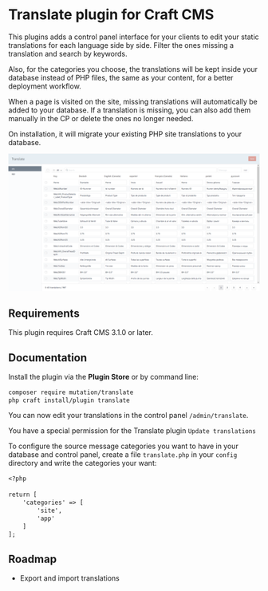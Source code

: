 # Translate plugin for Craft CMS

This plugins adds a control panel interface for your clients to edit your static translations for each language side by side. Filter the ones missing a translation and search by keywords.

Also, for the categories you choose, the translations will be kept inside your database instead of PHP files, the same as your content, for a better deployment workflow.

When a page is visited on the site, missing translations will automatically be added to your database. If a translation is missing, you can also add them manually in the CP or delete the ones no longer needed.

On installation, it will migrate your existing PHP site translations to your database.

![Screenshot](./img/translate-plugin-screenhot.png)

## Requirements

This plugin requires Craft CMS 3.1.0 or later.

## Documentation

Install the plugin via the **Plugin Store** or by command line:
```
composer require mutation/translate
php craft install/plugin translate
```

You can now edit your translations in the control panel `/admin/translate`.

You have a special permission for the Translate plugin `Update translations`

To configure the source message categories you want to have in your database and control panel, create a file `translate.php` in your `config` directory and write the categories your want:
```
<?php

return [
	'categories' => [
		'site',
		'app'
	]
];
```

## Roadmap

- Export and import translations
